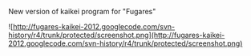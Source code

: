 New version of kaikei program for "Fugares"


![http://fugares-kaikei-2012.googlecode.com/svn-history/r4/trunk/protected/screenshot.png](http://fugares-kaikei-2012.googlecode.com/svn-history/r4/trunk/protected/screenshot.png)